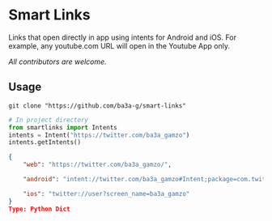 # Smart Links
Links that open directly in app using intents for Android and iOS. For example, any youtube.com URL will open in the Youtube App only.

*All contributors are welcome.*

## Usage
`git clone "https://github.com/ba3a-g/smart-links"`
```python
# In project directory
from smartlinks import Intents
intents = Intent("https://twitter.com/ba3a_gamzo")
intents.getIntents()
```
```json
{
    "web": "https://twitter.com/ba3a_gamzo/",

    "android": "intent://twitter.com/ba3a_gamzo#Intent;package=com.twitter.android;scheme=https;end",

    "ios": "twitter://user?screen_name=ba3a_gamzo"
}
Type: Python Dict
```